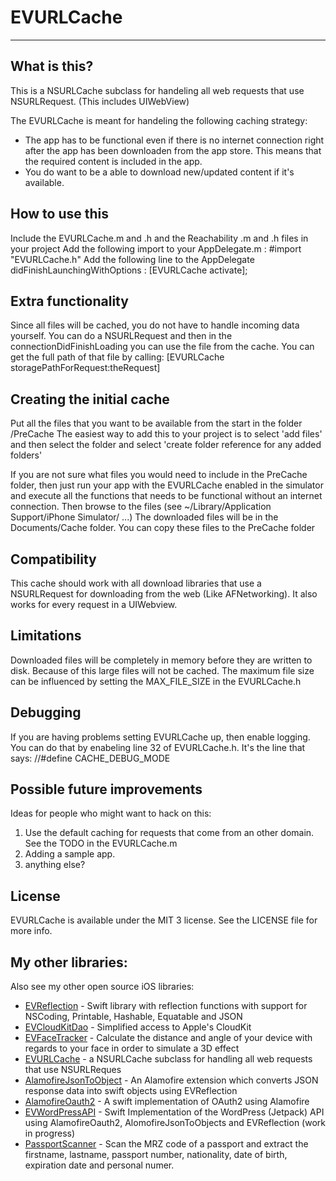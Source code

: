 # EVURLCache
---

## What is this?

This is a NSURLCache subclass for handeling all web requests that use NSURLRequest. (This includes UIWebView)

The EVURLCache is meant for handeling the following caching strategy:
- The app has to be functional even if there is no internet connection right after the app has 
been downloaden from the app store. This means that the required content is included in the app.
- You do want to be a able to download new/updated content if it's available.

## How to use this

Include the EVURLCache.m and .h and the Reachability .m and .h files in your project
Add the following import to your AppDelegate.m : #import "EVURLCache.h"
Add the following line to the AppDelegate didFinishLaunchingWithOptions : [EVURLCache activate];

## Extra functionality

Since all files will be cached, you do not have to handle incoming data yourself.
You can do a NSURLRequest and then in the connectionDidFinishLoading you can use the file from 
the cache. You can get the full path of that file by calling: [EVURLCache storagePathForRequest:theRequest]

## Creating the initial cache

Put all the files that you want to be available from the start in the folder /PreCache
The easiest way to add this to your project is to select 'add files' and then select the folder 
and select 'create folder reference for any added folders'

If you are not sure what files you would need to include in the PreCache folder, then just run 
your app with the EVURLCache enabled in the simulator and execute all the functions that needs to 
be functional without an internet connection. Then browse to the files (see ~/Library/Application Support/iPhone Simulator/ ...)
The downloaded files will be in the Documents/Cache folder. You can copy these files to the PreCache folder

## Compatibility

This cache should work with all download libraries that use a NSURLRequest for downloading 
from the web (Like AFNetworking). It also works for every request in a UIWebview.

## Limitations

Downloaded files will be completely in memory before they are written to disk. Because of this large 
files will not be cached. The maximum file size can be influenced by setting the MAX_FILE_SIZE in the EVURLCache.h

## Debugging

If you are having problems setting EVURLCache up, then enable logging. You can do that by enabeling line 32 of EVURLCache.h. It's the line that says: //#define CACHE_DEBUG_MODE

## Possible future improvements

Ideas for people who might want to hack on this:

1. Use the default caching for requests that come from an other domain. See the TODO in the EVURLCache.m
2. Adding a sample app.
2. anything else?

## License
EVURLCache is available under the MIT 3 license. See the LICENSE file for more info.

## My other libraries:
Also see my other open source iOS libraries:

- [EVReflection](https://github.com/evermeer/EVReflection) - Swift library with reflection functions with support for NSCoding, Printable, Hashable, Equatable and JSON 
- [EVCloudKitDao](https://github.com/evermeer/EVCloudKitDao) - Simplified access to Apple's CloudKit
- [EVFaceTracker](https://github.com/evermeer/EVFaceTracker) - Calculate the distance and angle of your device with regards to your face in order to simulate a 3D effect
- [EVURLCache](https://github.com/evermeer/EVURLCache) - a NSURLCache subclass for handling all web requests that use NSURLReques
- [AlamofireJsonToObject](https://github.com/evermeer/AlamofireJsonToObjects) - An Alamofire extension which converts JSON response data into swift objects using EVReflection
- [AlamofireOauth2](https://github.com/evermeer/AlamofireOauth2) - A swift implementation of OAuth2 using Alamofire
- [EVWordPressAPI](https://github.com/evermeer/EVWordPressAPI) - Swift Implementation of the WordPress (Jetpack) API using AlamofireOauth2, AlomofireJsonToObjects and EVReflection (work in progress)
- [PassportScanner](https://github.com/evermeer/PassportScanner) - Scan the MRZ code of a passport and extract the firstname, lastname, passport number, nationality, date of birth, expiration date and personal numer.
